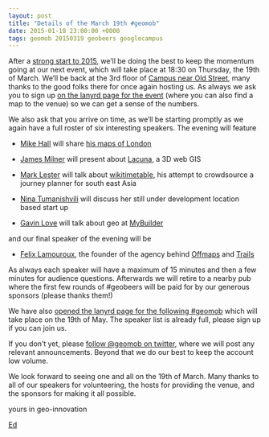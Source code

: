 ```yaml
--- 
layout: post
title: "Details of the March 19th #geomob"
date: 2015-01-18 23:00:00 +0000
tags: geomob 20150319 geobeers googlecampus
---
```

After a [strong start to 2015](http://geomobldn.org/post/108249155865/2015-starts-off-well), we’ll be doing the best to keep the momentum going at our next event, which will take place at 18:30 on Thursday, the 19th of March. We’ll be back at the 3rd floor of [Campus near Old Street](https://www.campuslondon.com/), many thanks to the good folks there for once again hosting us. As always we ask you to sign up [on the lanyrd page for the event](http://lanyrd.com/2015/geomob-march/) (where you can also find a map to the venue) so we can get a sense of the numbers.

We also ask that you arrive on time, as we’ll be starting promptly as we again have a full roster of six interesting speakers. The evening will feature

*   [Mike Hall](https://twitter.com/thisismikehall) will share [his maps of London](http://www.thisismikehall.com/)
*   [James Milner](https://twitter.com/JamesLMilner) will present about [Lacuna](https://github.com/LoxodromeGit/Lacuna), a 3D web GIS  

*   [Mark Lester](https://twitter.com/wikitimetable) will talk about [wikitimetable](http://wikitimetable.com/), his attempt to crowdsource a journey planner for south east Asia
*   [Nina Tumanishvili](https://twitter.com/ninachinoo) will discuss her still under development location based start up
*   [Gavin Love](https://twitter.com/GavinLove) will talk about geo at [MyBuilder](http://www.mybuilder.com/)

and our final speaker of the evening will be

*   [Felix Lamouroux](https://twitter.com/FelixLamouroux), the founder of the agency behind [Offmaps](http://offmaps.com/) and [Trails](https://trails.io/en/)

As always each speaker will have a maximum of 15 minutes and then a few minutes for audience questions. Afterwards we will retire to a nearby pub where the first few rounds of #geobeers will be paid for by our generous sponsors (please thanks them!)

We have also [opened the lanyrd page for the following #geomob](http://lanyrd.com/2015/geomob-may/) which will take place on the 19th of May. The speaker list is already full, please sign up if you can join us.

If you don’t yet, please [follow @geomob on twitter](https://twitter.com/geomob), where we will post any relevant announcements. Beyond that we do our best to keep the account low volume.

We look forward to seeing one and all on the 19th of March. Many thanks to all of our speakers for volunteering, the hosts for providing the venue, and the sponsors for making it all possible.

yours in geo-innovation

[Ed](https://twitter.com/freyfogle)